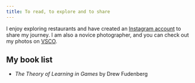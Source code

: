 ```yaml
---
title: To read, to explore and to share
---
```


I enjoy exploring restaurants and have created an [Instagram account](https://www.instagram.com/eater_ina_nutshell/) to share my journey. I am also a novice photographer, and you can check out my photos on [VSCO](https://vsco.co/junxiongy/gallery).

## My book list
- _The Theory of Learning in Games_ by Drew Fudenberg